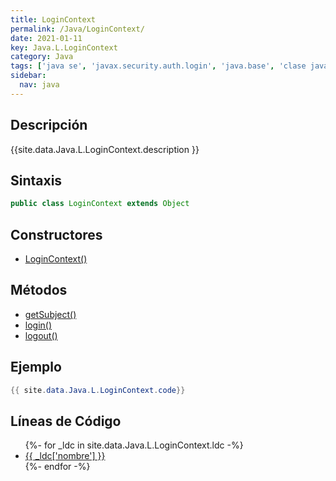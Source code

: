 ```yaml
---
title: LoginContext
permalink: /Java/LoginContext/
date: 2021-01-11
key: Java.L.LoginContext
category: Java
tags: ['java se', 'javax.security.auth.login', 'java.base', 'clase java', 'Java 1.4']
sidebar: 
  nav: java
---
```


## Descripción
{{site.data.Java.L.LoginContext.description }}

## Sintaxis
~~~java
public class LoginContext extends Object
~~~

## Constructores
* [LoginContext()](/Java/LoginContext/LoginContext/)

## Métodos
* [getSubject()](/Java/LoginContext/getSubject)
* [login()](/Java/LoginContext/login)
* [logout()](/Java/LoginContext/logout)

## Ejemplo
~~~java
{{ site.data.Java.L.LoginContext.code}}
~~~

## Líneas de Código
<ul>
{%- for _ldc in site.data.Java.L.LoginContext.ldc -%}
   <li>
       <a href="{{_ldc['url'] }}">{{ _ldc['nombre'] }}</a>
   </li>
{%- endfor -%}
</ul>
